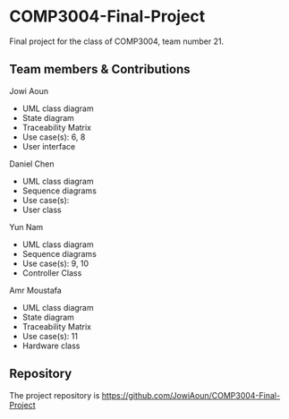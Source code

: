 # COMP3004-Final-Project
Final project for the class of COMP3004, team number 21.


## Team members & Contributions
Jowi Aoun
  - UML class diagram
  - State diagram
  - Traceability Matrix
  - Use case(s): 6, 8
  - User interface

Daniel Chen
  - UML class diagram
  - Sequence diagrams
  - Use case(s): 
  - User class

Yun Nam
  - UML class diagram
  - Sequence diagrams
  - Use case(s): 9, 10
  - Controller Class

Amr Moustafa
  - UML class diagram
  - State diagram
  - Traceability Matrix
  - Use case(s): 11
  - Hardware class


## Repository
The project repository is https://github.com/JowiAoun/COMP3004-Final-Project